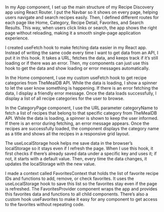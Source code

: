 In my App component, I set up the main structure of my Recipe Discovery app using React Router. I put the Navbar so it shows on every page, helping users navigate and search recipes easily. Then, I defined different routes for each page like Home, Category, Recipe Detail, Favorites, and Search Results. This way, when users click links or search, the app shows the right page without reloading, making it a smooth single-page application experience.

I created useFetch hook to make fetching data easier in my React app. Instead of writing the same code every time I want to get data from an API, I put it in this hook. It takes a URL, fetches the data, and keeps track if it’s still loading or if there was an error. Then, my components can just use this hook to get the data and show loading or error messages automatically. 

In the Home component, I use my custom useFetch hook to get recipe categories from TheMealDB API. While the data is loading, I show a spinner to let the user know something is happening. If there is an error fetching the data, I display a friendly error message. Once the data loads successfully, I display a list of all recipe categories for the user to browse.

In the CategoryPage component, I use the URL parameter categoryName to fetch a list of recipes that belong to that specific category from TheMealDB API. While the data is loading, a spinner is shown to keep the user informed. If there is an error during fetching, an error message appears. Once the recipes are successfully loaded, the component displays the category name as a title and shows all the recipes in a responsive grid layout. 

The useLocalStorage hook helps me save data in the browser’s localStorage so it stays even if I refresh the page. When I use this hook, it first checks if there’s already saved data under a specific key and uses it; if not, it starts with a default value. Then, every time the data changes, it updates the localStorage with the new value. 

I made a context called FavoritesContext that holds the list of favorite recipe IDs and functions to add, remove, or check favorites. It uses the useLocalStorage hook to save this list so the favorites stay even if the page is refreshed.
The FavoritesProvider component wraps the app and provides this favorites data and functions to all child components. There’s also a custom hook useFavorites to make it easy for any component to get access to the favorites without repeating code.